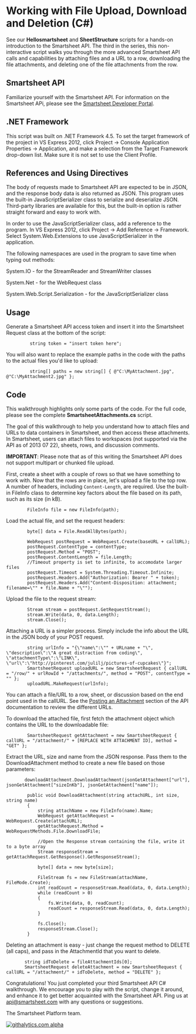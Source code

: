 Working with File Upload, Download and Deletion (C#)
===
See our <b>Hellosmartsheet</b> and <b>SheetStructure</b> scripts for a hands-on introduction to the Smartsheet API.  The third in the series, this non-interactive script walks you through the more advanced Smartsheet API calls and capabilities by attaching files and a URL to a row, downloading the file attachments, and deleting one of the file attachments from the row.

Smartsheet API
---
Familiarize yourself with the Smartsheet API. For information on the Smartsheet APi, please see the [Smartsheet Developer Portal](http://smartsheet.com/developers).

.NET Framework
---
This script was built on .NET Framework 4.5. To set the target framework of the project in VS Express 2012, click Project → Console Application Properties → Application, and make a selection from the Target Framework drop-down list. Make sure it is not set to use the Client Profile.

References and Using Directives
---

The body of requests made to Smartsheet API are expected to be in JSON, and the response body data is also returned as JSON. This program uses the built-in JavaScriptSerializer class to serialize and deserialize JSON. Third-party libraries are available for this, but the built-in option is rather straight forward and easy to work with.

In order to use the JavaScriptSerializer class, add a reference to the program. In VS Express 2012, click Project → Add Reference → Framework. Select System.Web.Extensions to use JavaScriptSerializer in the application.

The following namespaces are used in the program to save time when typing out methods:

System.IO - for the StreamReader and StreamWriter classes

System.Net - for the WebRequest class

System.Web.Script.Serialization - for the JavaScriptSerializer class

Usage
---
Generate a Smartsheet API access token and insert it into the Smartsheet Request class at the bottom of the script:

             string token = "insert token here";

You will also want to replace the example paths in the code with the paths to the actual files you'd like to upload:


             string[] paths = new string[] { @"C:\MyAttachment.jpg", @"C:\MyAttachment2.jpg" };

Code
---
This walkthrough highlights only some parts of the code.  For the full code, please see the complete <b>SmartsheetAttachments.cs</b> script.

The goal of this walkthrough to help you understand how to attach files and URLs to data containers in Smartsheet, and then access these attachments. In Smartsheet, users can attach files to workspaces (not supported via the API as of 2013 07 22), sheets, rows, and discussion comments. 

<b>IMPORTANT</b>: Please note that as of this writing the Smartsheet API does not support multipart or chunked file upload. 
	 
First, create a sheet with a couple of rows so that we have something to work with.  Now that the rows are in place, let's upload a file to the top row. A number of headers, including <code>Content-Length</code>, are required. Use the built-in FileInfo class to determine key factors about the file based on its path, such as its size (in kB).

            FileInfo file = new FileInfo(path);

Load the actual file, and set the request headers:

            byte[] data = File.ReadAllBytes(path);

            WebRequest postRequest = WebRequest.Create(baseURL + callURL);
            postRequest.ContentType = contentType;
            postRequest.Method = "POST";
            postRequest.ContentLength = file.Length;
            //Timeout property is set to infinite, to accomodate larger files
            postRequest.Timeout = System.Threading.Timeout.Infinite;
            postRequest.Headers.Add("Authorization: Bearer " + token);
            postRequest.Headers.Add("Content-Disposition: attachment; filename=\"" + file.Name + "\"");

Upload the file to the request stream:

            Stream stream = postRequest.GetRequestStream();
            stream.Write(data, 0, data.Length);
            stream.Close();


Attaching a URL is a simpler process. Simply include the info about the URL in the JSON body of your POST request.

            string urlInfo = "{\"name\":\"" + URLname + "\", \"description\":\"A great distraction from coding\", \"attachmentType\":\"LINK\", \"url\":\"http://pinterest.com/julilj/pictures-of-cupcakes\"}";
            SmartsheetRequest uploadURL = new SmartsheetRequest { callURL = "/row/" + urlRowId + "/attachments/", method = "POST", contentType = "" };
            uploadURL.MakeRequest(urlInfo);


You can attach a file/URL to a row, sheet, or discussion based on the end point used in the callURL. See the [Posting an Attachment](http://www.smartsheet.com/developers/api-documentation#h.qnd2uxrrygyz) section of the API documentation to review the different URLs.

To download the attached file, first fetch the attachment object which contains the URL to the downloadable file:

    		SmartsheetRequest getAttachment = new SmartsheetRequest { callURL = "/attachment/" + [REPLACE WITH ATTACHMENT ID], method = "GET" };
	
Extract the URL, size and name from the JSON response. Pass them to the DownloadAttachment method to create a new file based on those parameters:

           downloadAttachment.DownloadAttachment(jsonGetAttachment["url"], jsonGetAttachment["sizeInKb"], jsonGetAttachment["name"]);

  			public void DownloadAttachment(string attachURL, int size, string name)
        	{
	            string attachName = new FileInfo(name).Name;
	            WebRequest getAttachRequest = WebRequest.Create(attachURL);
	            getAttachRequest.Method = WebRequestMethods.File.DownloadFile;
	
	            //Open the Response stream containing the file, write it to a byte array
	            Stream responseStream = getAttachRequest.GetResponse().GetResponseStream();
	
	            byte[] data = new byte[size];
	
	            FileStream fs = new FileStream(attachName, FileMode.Create);
	            int readCount = responseStream.Read(data, 0, data.Length);
	            while (readCount > 0)
	            {
	                fs.Write(data, 0, readCount);
	                readCount = responseStream.Read(data, 0, data.Length);
	            }
	
	            fs.Close();
	            responseStream.Close();
        	}
	
Deleting an attachment is easy - just change the request method to DELETE (all caps), and pass in the AttachmentId that you want to delete.

           string idToDelete = fileAttachmentIds[0];
           SmartsheetRequest deleteAttachment = new SmartsheetRequest { callURL = "/attachment/" + idToDelete, method = "DELETE" };

	
Congratulations! You just completed your third Smartsheet API C# walkthrough. We encourage you to play with the script, change it around, and enhance it to get better acquainted with the Smartsheet API. Ping us at api@smartsheet.com with any questions or suggestions.

The Smartsheet Platform team. 

[![githalytics.com alpha](https://cruel-carlota.pagodabox.com/8682c8fc5c6618bcdad0698d2832b639 "githalytics.com")](http://githalytics.com/smartsheet-platform/samples)
